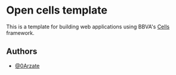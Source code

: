 
# Open cells template

This is a template for building web applications using BBVA's [Cells](https://www.opencells.dev/) framework.

## Authors

- [@0Arzate](https://www.linkedin.com/in/osvaldoarzate1a7a8b1ab/)

